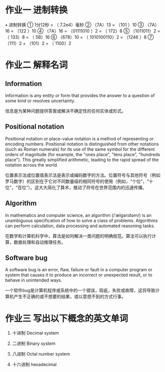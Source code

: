 # 作业一 进制转换
• 进制转换
 ① 1分12秒 = （ 7.2e4）毫秒            ② （7A）13 = （101 ）10                 ③ （7A）16 = （122 ）10 ④ （7A）16 = （01111010 ）2 = （ 172）8           ⑤ （1011011）2 = （ 133）8  = （ 5B）16             ⑥ （678）10 = （ 1010100110）2 = （1246 ）8       ⑦ （111）2 + （101）2 = （ 1100）2

# 作业二 解释名词
## Information
Information is any entity or form that provides the answer to a question of some kind or resolves uncertainty. 

信息是为某种问题提供答案或解决不确定性的任何实体或形式。
## Positional notation
Positional notation or place-value notation is a method of representing or encoding numbers. Positional notation is distinguished from other notations (such as Roman numerals) for its use of the same symbol for the different orders of magnitude (for example, the "ones place", "tens place", "hundreds place"). This greatly simplified arithmetic, leading to the rapid spread of the notation across the world.

位置表示法或位置值表示法是表示或编码数字的方法。位置符号与其他符号（例如罗马数字）的区别在于它对不同数量级的相同符号的使用（例如，“个位”，“十位”，“百位”）。这大大简化了算术，推动了符号在世界范围内的迅速传播。
## Algorithm
In mathematics and computer science, an algorithm (/ˈælɡərɪðəm/) is an unambiguous specification of how to solve a class of problems. Algorithms can perform calculation, data processing and automated reasoning tasks.

在数学和计算机科学中，算法是如何解决一类问题的明确规范。算法可以执行计算，数据处理和自动推理任务。

## Software bug
A software bug is an error, flaw, failure or fault in a computer program or system that causes it to produce an incorrect or unexpected result, or to behave in unintended ways. 

一个软件bug是计算机程序或系统中的一个错误，瑕疵，失败或故障，这将导致计算机产生不正确的或不想要的结果，或以意想不到的方式行事。
# 作业三 写出以下概念的英文单词
1) 十进制  Decimal system

2) 二进制  Binary system

3) 八进制  Octal number system

4) 十六进制 hexadecimal 